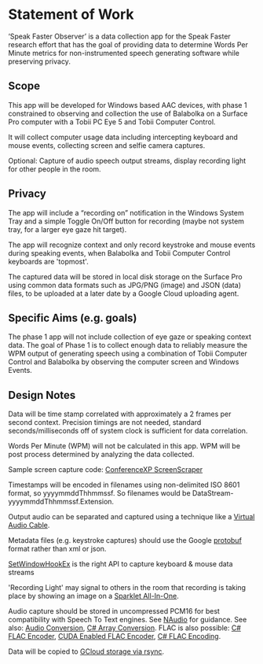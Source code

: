 # Statement of Work

‘Speak Faster Observer’ is a data collection app for the Speak Faster research effort that has the goal of providing data to determine Words Per Minute metrics for non-instrumented speech generating software while preserving privacy.

## Scope

This app will be developed for Windows based AAC devices, with phase 1 constrained to observing and
collection the use of Balabolka on a Surface Pro computer with a Tobii PC Eye 5 and Tobii Computer Control.

It will collect computer usage data including intercepting keyboard and mouse events, collecting screen and selfie camera captures.

Optional: Capture of audio speech output streams, display recording light for other people in the room.

## Privacy

The app will include a “recording on” notification in the Windows System Tray and a simple Toggle On/Off button for recording (maybe not system tray, for a larger eye gaze hit target).

The app will recognize context and only record keystroke and mouse events during speaking events, when Balabolka and Tobii Computer Control keyboards are 'topmost'.


The captured data will be stored in local disk storage on the Surface Pro using common data formats such as JPG/PNG (image)
and JSON (data) files, to be uploaded at a later date by a Google Cloud uploading agent.

## Specific Aims (e.g. goals)

The phase 1 app will not include collection of eye gaze or speaking context data.  The goal of Phase 1 is to collect enough
data to reliably measure the WPM output of generating speech using a combination of Tobii Computer Control and Balabolka by
observing the computer screen and Windows Events.

## Design Notes

Data will be time stamp correlated with approximately a 2 frames per second context.  Precision timings are not needed, standard seconds/milliseconds off of system clock is sufficient for data correlation.

Words Per Minute (WPM) will not be calculated in this app.  WPM will be post process determined by analyzing the data collected.

Sample screen capture code: [ConferenceXP ScreenScraper](https://github.com/conferencexp/conferencexp/blob/1fb8be570a7c4b21d9161f3ee7a93a3bd1ea9275/MSR.LST.DShow/ScreenScraper/ScreenScraper.cpp#L204)

Timestamps will be encoded in filenames using non-delimited ISO 8601 format, so yyyymmddThhmmssf.  So filenames would be DataStream-yyyymmddThhmmssf.Extension.

Output audio can be separated and captured using a technique like a [Virtual Audio Cable](http://ntonyx.com/vac.htm).

Metadata files (e.g. keystroke captures) should use the Google [protobuf](https://developers.google.com/protocol-buffers/docs/csharptutorial) format rather than xml or json.

[SetWindowHookEx](https://docs.microsoft.com/en-us/windows/win32/winmsg/hooks) is the right API to capture keyboard & mouse data streams

'Recording Light' may signal to others in the room that recording is taking place by showing an image on a [Sparklet All-In-One](https://siliconsquared.com/sparkletallinone/).

Audio capture should be stored in uncompressed PCM16 for best compatibility with Speech To Text engines.  See [NAudio](https://markheath.net/post/how-to-record-and-play-audio-at-same) for guidance.  See also: [Audio Conversion](https://gitter.im/naudio/NAudio?at=56f2aa21e247956f1e305cbf), [C# Array Conversion](https://www.markheath.net/post/how-to-convert-byte-to-short-or-float).  FLAC is also possible: [C# FLAC Encoder](https://hydrogenaud.io/index.php?topic=74242.0), [CUDA Enabled FLAC Encoder](http://cue.tools/wiki/FLACCL), [C# FLAC Encoding](https://sourceforge.net/p/cuetoolsnet/code/ci/default/tree/CUETools.Codecs.FLACCL/).

Data will be copied to [GCloud storage via rsync](https://cloud.google.com/filestore/docs/copying-data).

